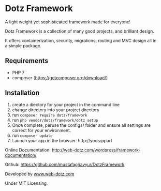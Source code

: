 # Dotz Framework
A light weight yet sophisticated framework made for everyone!

Dotz Framework is a collection of many good projects, and brilliant design.

It offers containerization, security, migrations, routing and MVC design all in a simple package.


## Requirements
- PHP 7
- composer (https://getcomposer.org/download/)

## Installation
1) create a diectory for your project in the command line
2) change directory into your project directory
3) run `composer require dotz/framework`
4) run `php vendor/dotz/framework/dotz setup`
5) Once complete, peruse the configs/ folder and ensure all settings are correct for your environment.
6) run `composer update`
7) Launch your app in the browser: http://yourappurl


Online Documentation:
http://web-dotz.com/wordpress/framework-documentation/

Github:
https://github.com/mustafaghayyur/DotzFramework

Developed by www.web-dotz.com

Under MIT Licensing.
